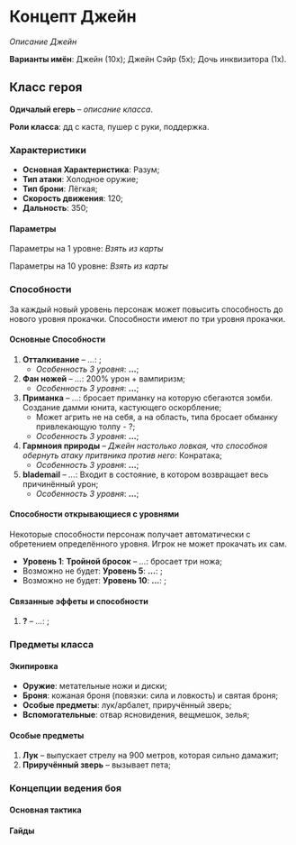 # Концепт Джейн
*Описание Джейн*

**Варианты имён**: Джейн (10x); Джейн Сэйр (5x); Дочь инквизитора (1х).

## Класс героя
**Одичалый егерь** &ndash; *описание класса*.

**Роли класса**: дд с каста, пушер с руки, поддержка.

### Характеристики
   * **Основная Характеристика**: Разум;
   * **Тип атаки**: Холодное оружие;
   * **Тип брони**: Лёгкая;
   * **Скорость движения**: 120;
   * **Дальность**: 350;

#### Параметры

Параметры на 1 уровне:
*Взять из карты*

Параметры на 10 уровне:
*Взять из карты*

### Способности
За каждый новый уровень персонаж может повысить способность до нового уровня прокачки. Способности имеют по три уровня прокачки.

#### Основные Способности
   1. **Отталкивание** &ndash; *...*: ;
      * *Особенность 3 уровня*: **...**;
   2. **Фан ножей** &ndash; *...*: 200% урон + вампиризм;
      * *Особенность 3 уровня*: **...**;
   3. **Приманка** &ndash; *...*: бросает приманку на которую сбегаются зомби. Создание дамми юнита, кастующего оскорбление;
      * Может агрить не на себя, а на область, типа бросает обманку привлекающую толпу - ?;
      * *Особенность 3 уровня*: **...**;
   4. **Гармноия природы** &ndash; *Джейн настолько ловкая, что способноя обернуть атаку притвника против него*:  Конратака;
      * *Особенность 3 уровня*: **...**;
   5. **blademail** &ndash; *...*: Входит в состояние, в котором возвращает весь причинённый урон;
      * *Особенность 3 уровня*: **...**;

#### Способности открывающиеся с уровнями
Некоторые способности персонаж получает автоматически с обретением определённого уровня. Игрок не может прокачать их сам.

   * **Уровень 1**: **Тройной бросок** &ndash; *...*: бросает три ножа;
   * Возможно не будет: **Уровень 5**: **...**: ;
   * Возможно не будет: **Уровень 10**: **...**: ;

#### Связанные эффеты и способности

   1. **?** &ndash; *...*: ;

### Предметы класса

#### Экипировка
   * **Оружие**: метательные ножи и диски;
   * **Броня**: кожаная броня (повязки: сила и ловкость) и святая броня;
   * **Особые предметы**: лук/арбалет, приручённый зверь;
   * **Вспомогательные**: отвар ясновидения, вещмешок, зелья;

#### Особые предметы
   1. **Лук** &ndash; выпускает стрелу на 900 метров, которая сильно дамажит;
   2. **Приручённый зверь** &ndash; вызывает пета;

### Концепции ведения боя

#### Основная тактика

#### Гайды